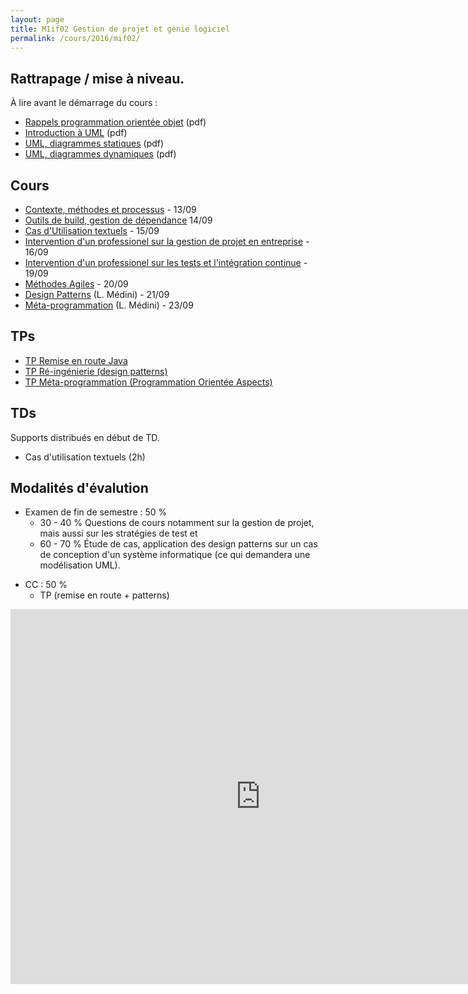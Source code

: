 ```yaml
---
layout: page
title: M1if02 Gestion de projet et génie logiciel
permalink: /cours/2016/mif02/
---
```


## Rattrapage / mise à niveau.

À lire avant le démarrage du cours :

- [Rappels programmation orientée objet](/courses/2015/mif17/2015/MIF17_Rappel_objet.pdf) (pdf)
- [Introduction à UML](/courses/2015/mif17/2015/UML-intro.pdf) (pdf)
- [UML, diagrammes statiques](/courses/2015/mif17/2015/UML-Statique.pdf) (pdf)
- [UML, diagrammes dynamiques](/courses/2015/mif17/2015/UML-Dynamique.pdf) (pdf)


## Cours

- [Contexte, méthodes et processus](/courses/2015/mif17/2015/MIF17-C1-ProcessusMethodes.pdf) - 13/09
- [Outils de build, gestion de dépendance]() 14/09
- [Cas d'Utilisation textuels](/courses/2015/mif17/2015/UML-CU.pdf) - 15/09
- [Intervention d'un professionel sur la gestion de projet en entreprise]() - 16/09
- [Intervention d'un professionel sur les tests et l'intégration continue]() - 19/09
- [Méthodes Agiles]() - 20/09
- [Design Patterns](http://liris.cnrs.fr/lionel.medini/enseignement/MIF17/CM-patterns.pdf) (L. Médini) - 21/09
- [Méta-programmation](http://liris.cnrs.fr/lionel.medini/enseignement/MIF17/CM-metaprogrammation.pdf) (L. Médini) - 23/09

## TPs

- [TP Remise en route Java]()
- [TP Ré-ingénierie (design patterns)](tp-pattern.html)
- [TP Méta-programmation (Programmation Orientée Aspects)](http://liris.cnrs.fr/lionel.medini/enseignement/MIF17/TP_aspects.html)

## TDs
Supports distribués en début de TD.

<!-- - (">Diagrammes statiques</a> (3h)</li>
- (">Diagrammes Dynamiques (séquences + état-transition)</a> (2h)</li> -->
- Cas d'utilisation textuels (2h)


## Modalités d'évalution

- Examen de fin de semestre : 50 %  
  * 30 - 40 % Questions de cours notamment sur la gestion de projet, mais aussi sur les stratégies de test et
  * 60 - 70 % Étude de cas, application des design patterns sur un cas de conception d'un système informatique (ce qui demandera une modélisation UML).
<!-- - (MIF17-exam2015-session1-correction.pdf">Correction examen s1</a>.</li> -->
- CC : 50 %  
  * TP (remise en route + patterns)

<iframe src="https://calendar.google.com/calendar/embed?height=600&amp;wkst=2&amp;hl=fr&amp;bgcolor=%23FFFFFF&amp;src=ribvbak6v0nvdgdsjnff4idpng%40group.calendar.google.com&amp;color=%23AB8B00&amp;ctz=Europe%2FParis" style="border-width:0" width="800" height="600" frameborder="0" scrolling="no"></iframe>

